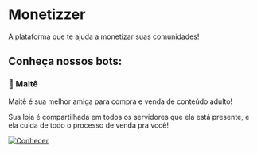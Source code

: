 # Monetizzer

A plataforma que te ajuda a monetizar suas comunidades!

## Conheça nossos bots:

### 🔞 Maitê

Maitê é sua melhor amiga para compra e venda de conteúdo adulto!

Sua loja é compartilhada em todos os servidores que ela está presente, e ela cuida de todo o processo de venda pra você!

[![Conhecer](https://img.shields.io/badge/🔞%20Conhecer-24292e?style=for-the-badge&labelColor=24292e)](https://maite.chat)
